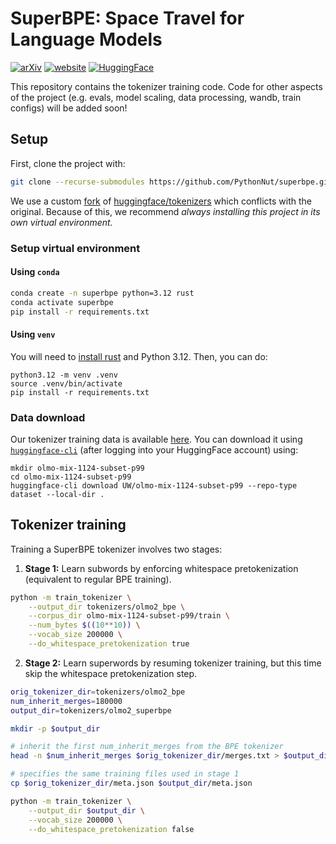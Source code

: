 # SuperBPE: Space Travel for Language Models

[![arXiv](https://img.shields.io/badge/arXiv-2503.13423-b31b1b.svg)](https://arxiv.org/pdf/2503.13423) [![website](https://img.shields.io/badge/Website-superbpe.github.io-C16C8A)](https://superbpe.github.io/) [![HuggingFace](https://img.shields.io/badge/%F0%9F%A4%97%20Hugging%20Face-Collection-FFD21E)](https://huggingface.co/collections/UW/superbpe-67db2338062faa07c7473ffa)

This repository contains the tokenizer training code. Code for other aspects of the project (e.g. evals, model scaling, data processing, wandb, train configs) will be added soon!

## Setup
First, clone the project with:
```bash
git clone --recurse-submodules https://github.com/PythonNut/superbpe.git
```
We use a custom [fork](https://github.com/alisawuffles/tokenizers-superbpe) of [huggingface/tokenizers](https://github.com/huggingface/tokenizers) which conflicts with the original.
Because of this, we recommend *always installing this project in its own virtual environment.*

### Setup virtual environment

#### Using `conda`
```bash
conda create -n superbpe python=3.12 rust
conda activate superbpe
pip install -r requirements.txt
```

#### Using `venv`
You will need to [install rust](https://www.rust-lang.org/tools/install) and Python 3.12.
Then, you can do:
```
python3.12 -m venv .venv
source .venv/bin/activate
pip install -r requirements.txt
```

### Data download
Our tokenizer training data is available [here](https://huggingface.co/datasets/UW/olmo-mix-1124-subset-p99).
You can download it using [`huggingface-cli`](https://huggingface.co/docs/huggingface_hub/en/guides/cli) (after logging into your HuggingFace account) using:
```
mkdir olmo-mix-1124-subset-p99
cd olmo-mix-1124-subset-p99
huggingface-cli download UW/olmo-mix-1124-subset-p99 --repo-type dataset --local-dir .
```

## Tokenizer training
Training a SuperBPE tokenizer involves two stages:

1. **Stage 1:** Learn subwords by enforcing whitespace pretokenization (equivalent to regular BPE training).

```bash
python -m train_tokenizer \
    --output_dir tokenizers/olmo2_bpe \
    --corpus_dir olmo-mix-1124-subset-p99/train \
    --num_bytes $((10**10)) \
    --vocab_size 200000 \
    --do_whitespace_pretokenization true
```

2. **Stage 2:** Learn superwords by resuming tokenizer training, but this time skip the whitespace pretokenization step.

```bash
orig_tokenizer_dir=tokenizers/olmo2_bpe
num_inherit_merges=180000
output_dir=tokenizers/olmo2_superbpe

mkdir -p $output_dir

# inherit the first num_inherit_merges from the BPE tokenizer
head -n $num_inherit_merges $orig_tokenizer_dir/merges.txt > $output_dir/merges.txt

# specifies the same training files used in stage 1
cp $orig_tokenizer_dir/meta.json $output_dir/meta.json

python -m train_tokenizer \
    --output_dir $output_dir \
    --vocab_size 200000 \
    --do_whitespace_pretokenization false
```
